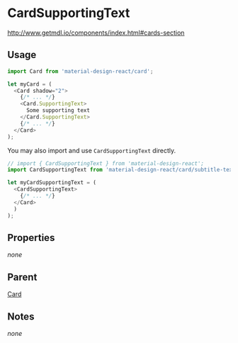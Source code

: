# CardSupportingText

http://www.getmdl.io/components/index.html#cards-section


## Usage

```javascript
import Card from 'material-design-react/card';

let myCard = (
  <Card shadow="2">
    {/* ... */}
    <Card.SupportingText>
      Some supporting text
    </Card.SupportingText>
    {/* ... */}
  </Card>
);
```

You may also import and use `CardSupportingText` directly.

```javascript
// import { CardSupportingText } from 'material-design-react';
import CardSupportingText from 'material-design-react/card/subtitle-text';

let myCardSupportingText = (
  <CardSupportingText>
    {/* ... */}
  </Card>
  )
);
```


## Properties

*none*


## Parent

[Card](../README.md)


## Notes
*none*
